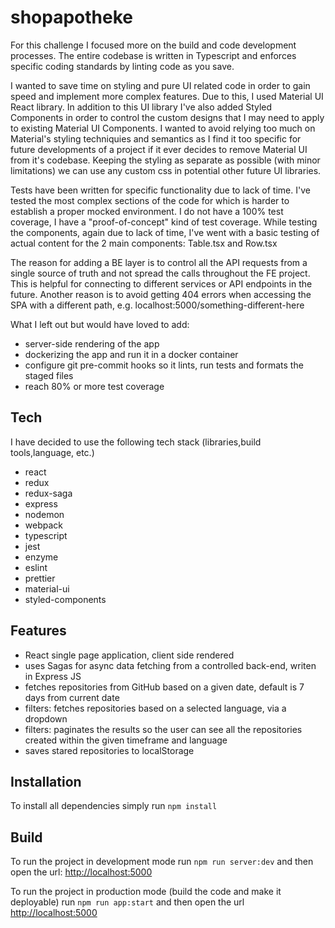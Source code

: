 # shopapotheke
For this challenge I focused more on the build and code development processes.
The entire codebase is written in Typescript and enforces specific coding standards by linting code as you save.

I wanted to save time on styling and pure UI related code in order to gain speed and implement more complex features.
Due to this, I used Material UI React library. In addition to this UI library I've also added Styled Components in order to control the custom designs that I may need to apply to existing Material UI Components. I wanted to avoid relying too much on Material's styling techniquies and semantics as I find it too specific for future developments of a project if it ever decides to remove Material UI from it's codebase. Keeping the styling as separate as possible (with minor limitations) we can use any custom css in potential other future UI libraries.

Tests have been written for specific functionality due to lack of time. I've tested the most complex sections of the code for which is harder to establish a proper mocked environment. I do not have a 100% test coverage, I have a "proof-of-concept" kind of test coverage.
While testing the components, again due to lack of time, I've went with a basic testing of actual content for the 2 main components: Table.tsx and Row.tsx

The reason for adding a BE layer is to control all the API requests from a single source of truth and not spread the calls throughout the FE project.
This is helpful for connecting to different services or API endpoints in the future. Another reason is to avoid getting 404 errors when accessing the SPA with a different path, e.g. localhost:5000/something-different-here

What I left out but would have loved to add:
- server-side rendering of the app
- dockerizing the app and run it in a docker container
- configure git pre-commit hooks so it lints, run tests and formats the staged files
- reach 80% or more test coverage


## Tech
I have decided to use the following tech stack (libraries,build tools,language, etc.)
* react
* redux
* redux-saga
* express
* nodemon
* webpack
* typescript
* jest
* enzyme
* eslint
* prettier
* material-ui
* styled-components

## Features
- React single page application, client side rendered
- uses Sagas for async data fetching from a controlled back-end, writen in Express JS
- fetches repositories from GitHub based on a given date, default is 7 days from current date
- filters: fetches repositories based on a selected language, via a dropdown
- filters: paginates the results so the user can see all the repositories created within the given timeframe and language
- saves stared repositories to localStorage

## Installation
To install all dependencies simply run `npm install`

## Build
To run the project in development mode run `npm run server:dev` and then open the url: [http://localhost:5000](http://localhost:5000)

To run the project in production mode (build the code and make it deployable) run `npm run app:start` and then open the url [http://localhost:5000](http://localhost:5000)